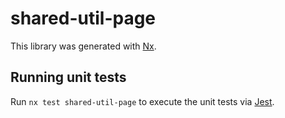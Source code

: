 # shared-util-page

This library was generated with [Nx](https://nx.dev).

## Running unit tests

Run `nx test shared-util-page` to execute the unit tests via [Jest](https://jestjs.io).

